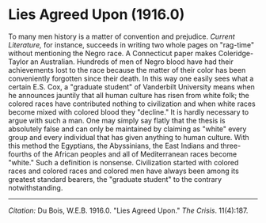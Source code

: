 <!--
title:   Lies Agreed Upon
author:  Du Bois, W.E.B.
journal: The Crisis
year:    1916.0
volume:  11
issue:   4
pages:   187
-->

# Lies Agreed Upon (1916.0)

To many men history is a matter of convention and prejudice. *Current Literature,* for instance, succeeds in writing two whole pages on "rag-time" without mentioning the Negro race. A Connecticut paper makes Coleridge-Taylor an Australian. Hundreds of men of Negro blood have had their achievements lost to the race because the matter of their color has been conveniently forgotten since their death. In this way one easily sees what a certain E.S. Cox, a "graduate student" of Vanderbilt University means when he announces jauntily that all human culture has risen from white folk; the colored races have contributed nothing to civilization and when white races become mixed with colored blood they "decline." It is hardly necessary to argue with such a man. One may simply say flatly that the thesis is absolutely false and can only be maintained by claiming as "white" every group and every individual that has given anything to human culture. With this method the Egyptians, the Abyssinians, the East Indians and three-fourths of the African peoples and all of Mediterranean races become "white." Such a definition is nonsense. Civilization started with colored races and colored races and colored men have always been among its greatest standard bearers, the "graduate student" to the contrary notwithstanding.

______________
*Citation:* Du Bois, W.E.B. 1916.0. "Lies Agreed Upon." *The Crisis*. 11(4):187.